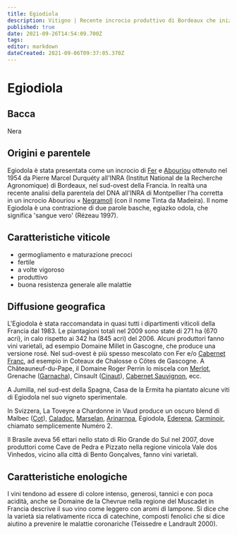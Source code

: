 ```yaml
---
title: Egiodiola
description: Vitigno | Recente incrocio produttivo di Bordeaux che inizia a mostrare un certo potenziale in patria e all'estero. Abbastanza tannico.
published: true
date: 2021-09-26T14:54:09.700Z
tags: 
editor: markdown
dateCreated: 2021-09-06T09:37:05.370Z
---
```


# Egiodiola

## Bacca
Nera

## Origini e parentele
Egiodola è stata presentata come un incrocio di [Fer](/vitigni/baccaa-nera/fer) e [Abouriou](/vitigni/Francia/bacca-nera/abouriou) ottenuto nel 1954 da Pierre Marcel Durquéty all'INRA (Institut National de la Recherche Agronomique) di Bordeaux, nel sud-ovest della Francia. In realtà una recente analisi della parentela del DNA all'INRA di Montpellier l'ha corretta in un incrocio Abouriou × [Negramoll](/vitigni/bacca-nera/negramoll) (con il nome Tinta da Madeira). Il nome Egiodola è una contrazione di due parole basche, egiazko odola, che significa 'sangue vero' (Rézeau 1997).

## Caratteristiche viticole

- germogliamento e maturazione precoci
- fertile
- a volte vigoroso
- produttivo
- buona resistenza generale alle malattie

## Diffusione geografica

L'Egiodola è stata raccomandata in quasi tutti i dipartimenti viticoli della Francia dal 1983. Le piantagioni totali nel 2009 sono state di 271 ha (670 acri), in calo rispetto ai 342 ha (845 acri) del 2006. Alcuni produttori fanno vini varietali, ad esempio Domaine Millet in Gascogne, che produce una versione rosé. Nel sud-ovest è più spesso mescolato con Fer e/o [Cabernet Franc](/vitigni/Francia/bacca-nera/cabernet-franc), ad esempio in Coteaux de Chalosse o Côtes de Gascogne. A Châteauneuf-du-Pape, il Domaine Roger Perrin lo miscela con [Merlot](/vitigni/Francia/bacca-nera/merlot), Grenache ([Garnacha](/vitigni/Spagna/bacca-nera/garnacha)), Cinsault ([Cinaut](/vitigni/bacca-nera/cinsaut)), [Cabernet Sauvignon](/vitigni/bacca-nera/cabertnet-sauvignon), ecc.

A Jumilla, nel sud-est della Spagna, Casa de la Ermita ha piantato alcune viti di Egiodola nel suo vigneto sperimentale.

In Svizzera, La Toveyre a Chardonne in Vaud produce un oscuro blend di Malbec ([Cot](/vitigni/bacca-nera/cot)), [Caladoc](/vitigni/bacca-nera/caladoc), [Marselan](/vitigni/bacca-nera/marselan), [Arinarnoa](/vitigni/bacca-nera/), Egiodola, [Ederena](/vitigni/bacca-nera/ederena), [Carminoir](/vitigni/bacca-nera/), chiamato semplicemente Numéro 2.

Il Brasile aveva 56 ettari nello stato di Rio Grande do Sul nel 2007, dove produttori come Cave de Pedra e Pizzato nella regione vinicola Vale dos Vinhedos, vicino alla città di Bento Gonçalves, fanno vini varietali.

## Caratteristiche enologiche

I vini tendono ad essere di colore intenso, generosi, tannici e con poca acidità, anche se Domaine de la Chevrue nella regione del Muscadet in Francia descrive il suo vino come leggero con aromi di lampone. Si dice che la varietà sia relativamente ricca di catechine, composti fenolici che si dice aiutino a prevenire le malattie coronariche (Teissedre e Landrault 2000).